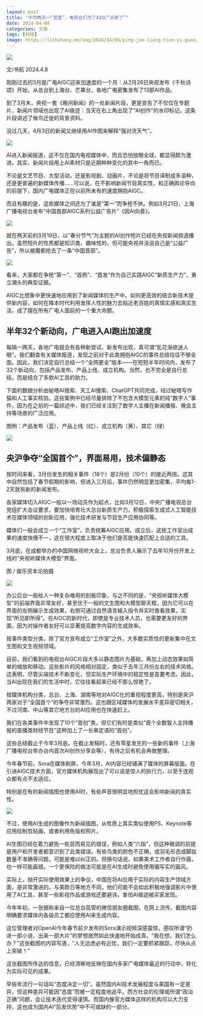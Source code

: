 ```yaml
---
layout: post
title: "平均两天一“官宣”，电视台们为了AIGC“杀疯了”"
date: 2024-04-08
categories: 文章
tags: [科技]
image: https://lishuhang.me/img/2024/04/08/ping-jun-liang-tian-yi-guan/01.jpg
---
```


![](https://lishuhang.me/img/2024/04/08/ping-jun-liang-tian-yi-guan/01.jpg)

文/书航 2024.4.8

刚刚过去的3月是广电AIGC迎来加速度的一个月：从2月26日央视发布《千秋诗颂》开始，从总台到上海台、芒果台，各地广电密集发布了13部AI作品。

到了3月末，央视一套《晚间新闻》的一处新闻片段，更是宣告了不仅仅在专题片，新闻片领域也出现了AI痕迹：当天在右上角出现了“AI创作”的水印标记。这条片段讲述了候鸟迁徙的背景资料。

没过几天，4月3日的新闻又继续用AI作图来解释“强对流天气”。

![](https://lishuhang.me/img/2024/04/08/ping-jun-liang-tian-yi-guan/02.png)

AI进入新闻报道，这不仅在国内电视媒体中，而且恐怕放眼全球，都显得颇为激进。其实，新闻片段用上AI素材只是近期种种变化的其中一角而已。

不论是文艺节目、大型活动，还是影视剧、动画片，不论是将节目译制成多语种，还是更普遍的新媒体传播……可以说，在不影响新闻节目真实性，和正确舆论导向的前提下，国内广电媒体正在以前所未有的速度拥抱AIGC。

而且有趣的是，这些媒体之间还为了谁是“第一”而争抢不休。例如3月21日，上海广播电视台发布“中国首部AIGC系列公益广告片”《因AI向善》。

![](https://lishuhang.me/img/2024/04/08/ping-jun-liang-tian-yi-guan/03.jpg)

就在两天前的3月19日，以“春分节气”为主题的AI创作短片已经在央视新闻频道播出。虽然短片的性质都是知识类、趣味性的，但可能央视并没说自己是“公益广告”，所以被魔都抢去了一条“中国首部”。

![](https://lishuhang.me/img/2024/04/08/ping-jun-liang-tian-yi-guan/04.png)

看来，大家都在争抢“第一”、“首例”、“首发”作为自己实践AIGC“新质生产力”，勇立潮头的典型证据。

AIGC比想象中更快速地应用到了新闻媒体的生产中。如何更高效的结合新技术提供新内容，如何在降本时代利用发挥人性的魅力去贴近老百姓的真情实感和真实生活，成了摆在所有广电人面前的一个重大命题。

## 半年32个新动向，广电进入AI跑出加速度

每隔一两天，各地广电就会有各种新尝试、新发布出现，真可谓“乱花渐欲迷人眼”。我们翻查有关媒体报道，发现之前对于此类拥抱AIGC的事件总结往往不够全面。因此，我们决定自行总结一个“全网更全”版本——在短短半年时间内，发布了32个新动向，包括产品发布、产品上线、成立机构。当然，也不完全是自行总结，而是结合了多款AI工具的助力。

下面的数据分析由秘塔AI搜索、天工AI搜索、ChatGPT共同完成，经过秘塔写作猫和人工事实核验。这些案例中已经尽量排除了不包含大模型元素的纯“数字人”事件，因为在之前的一篇综述中，我们已经关注到了数字人主播在新闻播报、晚会主持等场景的广泛应用。

图例：产品发布（蓝）、产品上线（红）、成立机构（黄）、其它（绿）

![](https://lishuhang.me/img/2024/04/08/ping-jun-liang-tian-yi-guan/05.jpg)

## 央沪争夺“全国首个”，界面易用，技术偏静态

按时间来看，3月份发生的相关事件（18个）是2月份（10个）的接近两倍。这其中自然包括了春节假期的影响，但进入三月后，事件仍然明显更加密集，平均每1-2天就有新的新闻发布。

各家媒体切入AIGC一般以一场动员作为起点，比如3月12日，中央广播电视总台党组扩大会议要求，要加快培育壮大总台新质生产力，积极探索生成式人工智能技术在媒体领域的创新应用，强化技术研发与节目生产应用协同等。

媒体们一般会成立一个“工作室”，负责统筹AIGC应用。成立后，这些工作室出成果的速度快慢不一，这在很大程度上取决于他们是否能快速匹配上合适的工具。

3月底，在成都举办的中国网络视听大会上，总台负责人展示了去年10月份开发上线的“央视听媒体大模型”界面。

图 / 娱乐资本论拍摄

![](https://lishuhang.me/img/2024/04/08/ping-jun-liang-tian-yi-guan/06.png)

办公后台一般给人一种复杂难用的刻板印象，与之不同的是，“央视听媒体大模型”的前端界面非常友好，甚至优于一般的文生图和大模型聊天框，因为它可以在界面的左侧展示生成效果，右侧可通过自然语言输入指令并实时查看效果，实现“所见即所得”。在AIGC的新时代，即使是专业技术人员，也需要更友好的界面，因为对操作者友好可以显著提高数字内容的生成效率。

按事件类型分类，除了官方宣布成立“工作室”之外，大多数实质性的更新集中在文生图和文生视频领域。

目前，我们看到的电视台AIGC片段大多以静态图片为基础，再加上动态效果如简单的缩放和移动。这些影片的风格相对固定，类似于去年三月份左右的技术风格。这表明，尽管尖端技术不断变化，但实际生产环境中的稳定性是首要考虑。因此，当AI出现在我们的生活中时，它往往看起来已经不那么惊艳了。

按媒体机构分类，总台、上海、湖南等地对AIGC化的重视程度更高，特别是央沪两家对于“全国首个”的争夺非常激烈。这也跟区域媒体的发展水平差异密切相关，不过河南、中山等其它地方台的AI应用也在快速赶上。

我们在各类事件中发现了10个“首创”类，但它们有时是类似“首个全数智人主持播报的直播类财经节目”这种加上了一长串定语的“首创”。

这些总结截止于今年3月底。在截止发稿时，还有零星发生的一些新的事件（上海广播电视台举办台内首次AI创作分享会等），有待之后有机会再做整理。

今年春节前，Sora在媒体刷屏。今年3月，AI内容已经铺满了媒体的屏幕版面。在引进AIGC技术方面，官方媒体机构展现出了可以说是惊人的执行力，以至于连观众都有点不太适应。

特别是在有的新闻插图也使用AI时，有些声音很明显地担忧这会影响新闻的真实性。

![](https://lishuhang.me/img/2024/04/08/ping-jun-liang-tian-yi-guan/07.png)

不过，使用AI生成的图像作为新闻插图，从性质上其实类似使用PS、Keynote等应用绘制剪贴画，或者利用免版权照片。

AI生图已经在着力避免一些显而易见的错误，例如人类“六指”，但这种微调的前提是用户和开发者都意识到了此类错误。有些鸟类的颜色不正确，或羽毛形态或脚趾数量不准确等问题，可能是难以纠正的。但换句话说，如果美术工作者自行作画，也一样可能画错。一个更保险的做法可能是在AI生成时避免使用偏写实的画风。

实际上，抛开实际使用效果上的争议，中国在将AI应用于实际的内容生产领域方面，是非常激进的。与美欧日等地方不同，他们可能不会如此积极地强调影片中使用了AI工具，甚至一些影视作品或游戏还要避讳，害怕AI痕迹被买家发现。

今年年初，一张据称来自一位总台高管的微信朋友圈截图，在网上流传。截图内容明确要求媒体内各级员工都应使用AI来生成内容。

这位管理者对OpenAI今年春节前夕发布的Sora演示视频深感震惊，感叹所谓“扔进一部小说、出来一部大片”的梦想居然如此快速地开始成真。“我在想，我们怎么办？”这张截图的内容写道，“人无远虑必有近忧，我们一定要抓紧跟踪，尽快从点上突破！”

这张截图所传达的信息，已经清晰地反映在国内多家广电媒体最近的行动中，转化为实际可见的成果。

早些年流行一句话叫“态度决定一切”。虽然国内AI技术发展程度与美国有一定差异，但这种差异可能因“态度”而被一定程度地追平。西方社会的伦理或所谓“政治正确”问题，会让技术迭代变得谨慎。而国内像官方媒体这样的机构可以大力支持，这也成为国内AI“后发优势”中不可或缺的一部分。